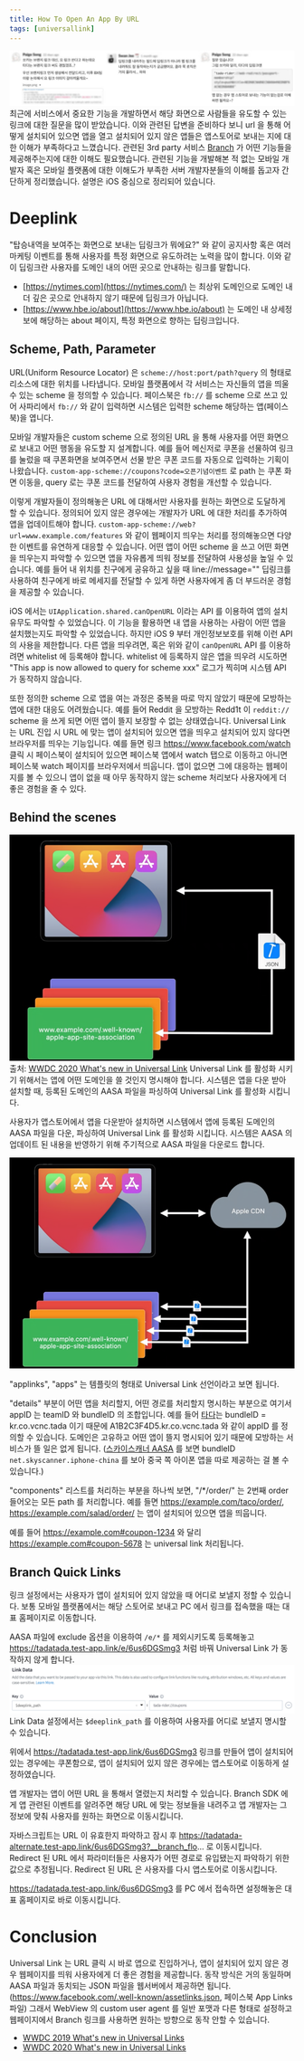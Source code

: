 ```yaml
---
title: How To Open An App By URL
tags: [universallink]
---
```


![Question About Deeplink](./question_about_deeplink.jpg)
최근에 서비스에서 중요한 기능을 개발하면서 해당 화면으로 사람들을 유도할 수 있는 링크에 대한 질문을 많이 받았습니다.
이와 관련된 답변을 준비하다 보니 url 을 통해 어떻게 설치되어 있으면 앱을 열고 설치되어 있지 않은 앱들은 앱스토어로 보내는 지에 대한 이해가 부족하다고 느꼈습니다.
관련된 3rd party 서비스 [Branch](https://branch.io/) 가 어떤 기능들을 제공해주는지에 대한 이해도 필요했습니다.
관련된 기능을 개발해본 적 없는 모바일 개발자 혹은 모바일 플랫폼에 대한 이해도가 부족한 서버 개발자분들의 이해를 돕고자 간단하게 정리했습니다. 설명은 iOS 중심으로 정리되어 있습니다.

<!--truncate-->

# Deeplink

"탑승내역을 보여주는 화면으로 보내는 딥링크가 뭐에요?" 와 같이 공지사항 혹은 여러 마케팅 이벤트를 통해 사용자를 특정 화면으로 유도하려는 노력을 많이 합니다.
이와 같이 딥링크란 사용자를 도메인 내의 어떤 곳으로 안내하는 링크를 말합니다.

- [https://nytimes.com](https://nytimes.com/) 는 최상위 도메인으로 도메인 내 더 깊은 곳으로 안내하지 않기 때문에 딥링크가 아닙니다.
- [https://www.hbe.io/about](https://www.hbe.io/about) 는 도메인 내 상세정보에 해당하는 about 페이지, 특정 화면으로 향하는 딥링크입니다.

## Scheme, Path, Parameter

URL(Uniform Resource Locator) 은 `scheme://host:port/path?query` 의 형태로 리소스에 대한 위치를 나타냅니다.
모바일 플랫폼에서 각 서비스는 자신들의 앱을 띄울 수 있는 scheme 을 정의할 수 있습니다. 페이스북은 `fb://` 를 scheme 으로 쓰고 있어 사파리에서 `fb://` 와 같이 입력하면 시스템은 입력한 scheme 해당하는 앱(페이스북)을 엽니다.

모바일 개발자들은 custom scheme 으로 정의된 URL 을 통해 사용자를 어떤 화면으로 보내고 어떤 행동을 유도할 지 설계합니다.
예를 들어 메신저로 쿠폰을 선물하여 링크를 눌렀을 때 쿠폰화면을 보여주면서 선물 받은 쿠폰 코드를 자동으로 입력하는 기획이 나왔습니다.
`custom-app-scheme://coupons?code=오픈기념이벤트` 로 path 는 쿠폰 화면 이동을, query 로는 쿠폰 코드를 전달하여 사용자 경험을 개선할 수 있습니다.

<!-- {% gist 7acbeacc76b190a8445768bdcb58787a URLHandler.swift %} -->

이렇게 개발자들이 정의해놓은 URL 에 대해서만 사용자를 원하는 화면으로 도달하게 할 수 있습니다.
정의되어 있지 않은 경우에는 개발자가 URL 에 대한 처리를 추가하여 앱을 업데이트해야 합니다.
`custom-app-scheme://web?url=www.example.com/features` 와 같이 웹페이지 띄우는 처리를 정의해놓으면 다양한 이벤트를 유연하게 대응할 수 있습니다.
어떤 앱이 어떤 scheme 을 쓰고 어떤 화면을 띄우는지 파악할 수 있으면 앱을 자유롭게 띄워 정보를 전달하여 사용성을 높일 수 있습니다.
예를 들어 내 위치를 친구에게 공유하고 싶을 때 line://message="" 딥링크를 사용하여 친구에게 바로 메세지를 전달할 수 있게 하면 사용자에게 좀 더 부드러운 경험을 제공할 수 있습니다.

iOS 에서는 `UIApplication.shared.canOpenURL` 이라는 API 를 이용하여 앱의 설치 유무도 파악할 수 있었습니다. 이 기능을 활용하면 내 앱을 사용하는 사람이 어떤 앱을 설치했는지도 파악할 수 있었습니다.
하지만 iOS 9 부터 개인정보보호를 위해 이런 API 의 사용을 제한합니다. 다른 앱을 띄우려면, 혹은 위와 같이 `canOpenURL` API 를 이용하려면 whitelist 에 등록해야 합니다.
whitelist 에 등록하지 않은 앱을 띄우려 시도하면 "This app is now allowed to query for scheme xxx" 로그가 찍히며 시스템 API 가 동작하지 않습니다.

또한 정의한 scheme 으로 앱을 여는 과정은 중복을 따로 막지 않았기 때문에 모방하는 앱에 대한 대응도 어려웠습니다.
예를 들어 Reddit 을 모방하는 Redd1t 이 `reddit://` scheme 을 쓰게 되면 어떤 앱이 뜰지 보장할 수 없는 상태였습니다.
Universal Link 는 URL 진입 시 URL 에 맞는 앱이 설치되어 있으면 앱을 띄우고 설치되어 있지 않다면 브라우저를 띄우는 기능입니다.
예를 들면 링크 https://www.facebook.com/watch 클릭 시 페이스북이 설치되어 있으면 페이스북 앱에서 watch 탭으로 이동하고 아니면 페이스북 watch 페이지를 브라우저에서 띄웁니다.
앱이 없으면 그에 대응하는 웹페이지를 볼 수 있으니 앱이 없을 때 아무 동작하지 않는 scheme 처리보다 사용자에게 더 좋은 경험을 줄 수 있다.

## Behind the scenes

![How to get AASA files from server](./how-to-get-aasa-from-server.png)
출처: [WWDC 2020 What's new in Universal Link](https://developer.apple.com/videos/play/wwdc2020/10098/)
Universal Link 를 활성화 시키기 위해서는 앱에 어떤 도메인을 쓸 것인지 명시해야 합니다.
시스템은 앱을 다운 받아 설치할 때, 등록된 도메인의 AASA 파일을 파싱하여 Universal Link 를 활성화 시킵니다.

사용자가 앱스토어에서 앱을 다운받아 설치하면 시스템에서 앱에 등록된 도메인의 AASA 파일을 다운, 파싱하여 Universal Link 를 활성화 시킵니다.
시스템은 AASA 의 업데이트 된 내용을 반영하기 위해 주기적으로 AASA 파일을 다운로드 합니다.

![How to get AASA files from Apple CDN](./how-to-get-aasa-from-apple-cdn.png)

"applinks", "apps" 는 템플릿의 형태로 Universal Link 선언이라고 보면 됩니다.

"details" 부분이 어떤 앱을 처리할지, 어떤 경로를 처리할지 명시하는 부분으로 여기서 appID 는 teamID 와 bundleID 의 조합입니다.
예를 들어 [타다](https://tadatada.com/)는 bundleID = kr.co.vcnc.tada 이기 때문에 A1B2C3F4D5.kr.co.vcnc.tada 와 같이 appID 를 정의할 수 있습니다.
도메인은 고유하고 어떤 앱이 뜰지 명시되어 있기 때문에 모방하는 서비스가 뜰 일은 없게 됩니다.
([스카이스캐너 AASA](https://www.skyscanner.co.kr/apple-app-site-association) 를 보면 bundleID `net.skyscanner.iphone-china` 를 보아 중국 쪽 아이폰 앱을 따로 제공하는 걸 볼 수 있습니다.)

"components" 리스트를 처리하는 부분을 하나씩 보면, "/\*/order/" 는 2번째 order 들어오는 모든 path 를 처리합니다.
예를 들면 https://example.com/taco/order/, https://example.com/salad/order/ 는 앱이 설치되어 있으면 앱을 띄웁니다.

예를 들어 https://example.com#coupon-1234 와 달리 https://example.com#coupon-5678 는 universal link 처리됩니다.

## Branch Quick Links

링크 설정에서는 사용자가 앱이 설치되어 있지 않았을 때 어디로 보낼지 정할 수 있습니다. 보통 모바일 플랫폼에서는 해당 스토어로 보내고 PC 에서 링크를 접속했을 때는 대표 홈페이지로 이동합니다.

AASA 파일에 exclude 옵션을 이용하여 `/e/*` 를 제외시키도록 등록해놓고 https://tadatada.test-app.link/e/6us6DGSmg3 처럼 바꿔 Universal Link 가 동작하지 않게 합니다.
![Branch Quick Links Link Data](./branch_quick_links_link_data.png)
Link Data 설정에서는 `$deeplink_path` 를 이용하여 사용자를 어디로 보낼지 명시할 수 있습니다.

위에서 https://tadatada.test-app.link/6us6DGSmg3 링크를 만들어 앱이 설치되어 있는 경우에는 쿠폰함으로, 앱이 설치되어 있지 않은 경우에는 앱스토어로 이동하게 설정하였습니다.

앱 개발자는 앱이 어떤 URL 을 통해서 열렸는지 처리할 수 있습니다.
Branch SDK 에게 앱 관련된 이벤트를 알려주면 해당 URL 에 맞는 정보들을 내려주고 앱 개발자는 그 정보에 맞춰 사용자를 원하는 화면으로 이동시킵니다.
<!-- {% gist 7acbeacc76b190a8445768bdcb58787a redirect.js %} -->

자바스크립트는 URL 이 유효한지 파악하고 잠시 후 https://tadatada-alternate.test-app.link/6us6DGSmg3?__branch_flo... 로 이동시킵니다.
Redirect 된 URL 에서 파라미터들은 사용자가 어떤 경로로 유입됐는지 파악하기 위한 값으로 추정됩니다. Redirect 된 URL 은 사용자를 다시 앱스토어로 이동시킵니다.
<!-- {% gist 7acbeacc76b190a8445768bdcb58787a curl_example_ios.sh %} -->

https://tadatada.test-app.link/6us6DGSmg3 를 PC 에서 접속하면 설정해놓은 대표 홈페이지로 바로 이동시킵니다.

<!-- {% gist 7acbeacc76b190a8445768bdcb58787a curl_example_pc.sh %} -->

# Conclusion

Universal Link 는 URL 클릭 시 바로 앱으로 진입하거나, 앱이 설치되어 있지 않은 경우 웹페이지를 띄워 사용자에게 더 좋은 경험을 제공합니다.
동작 방식은 거의 동일하며 AASA 파일과 동치되는 JSON 파일을 웹서버에서 제공하면 됩니다. (https://www.facebook.com/.well-known/assetlinks.json, 페이스북 App Links 파일)
그래서 WebView 의 custom user agent 를 일반 포맷과 다른 형태로 설정하고 웹페이지에서 Branch 링크를 사용하면 원하는 방향으로 동작 안할 수 있습니다.

- [WWDC 2019 What's new in Universal Links](https://developer.apple.com/videos/play/wwdc2019/717/)
- [WWDC 2020 What's new in Universal Links](https://developer.apple.com/videos/play/wwdc2020/10098/)
